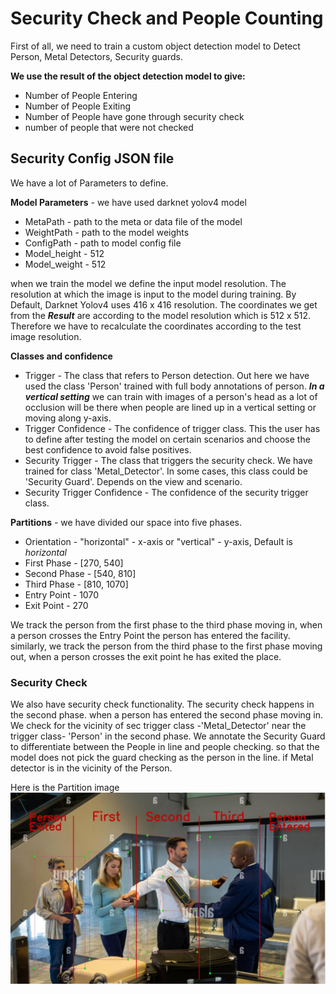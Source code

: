 # Security Check and People Counting

First of all, we need to train a custom object detection model to Detect Person, Metal Detectors, Security guards.

**We use the result of the object detection model to give:**
+ Number of People Entering
+ Number of People Exiting
+ Number of People have gone through security check
+ number of people that were not checked
## Security Config JSON file
We have a lot of Parameters to define.

**Model Parameters** - we have used darknet yolov4 model
 * MetaPath - path to the meta or data file of the model
 * WeightPath - path to the model weights
 * ConfigPath - path to model config file
 * Model_height - 512
 * Model_weight - 512

when we train the model we define the input model resolution. The resolution at which the image is input to the model during training. By Default, Darknet Yolov4 uses 416 x 416 resolution. The coordinates we get from the _**Result**_ are according to the model resolution which is 512 x 512. Therefore we have to recalculate the coordinates according to the test image resolution.

**Classes and confidence**
* Trigger - The class that refers to Person detection. Out here we have used the class 'Person' trained with full body annotations of person. _**In a vertical setting**_ we can train with images of a person's head as a lot of occlusion  will be there when people are lined up in a vertical setting or moving along y-axis.
* Trigger Confidence - The confidence of trigger class. This the user has to define after testing the model on certain scenarios and choose the best confidence to avoid false positives.
* Security Trigger - The class that triggers the security check. We have trained for class 'Metal_Detector'. In some cases, this class could be 'Security Guard'. Depends on the view and scenario.
* Security Trigger Confidence - The confidence of the security trigger class.

**Partitions** - we have divided our space into five phases.
  * Orientation - "horizontal" - x-axis or "vertical" - y-axis, Default is *horizontal*
  * First Phase - [270, 540]
  * Second Phase - [540, 810]
  * Third Phase - [810, 1070]
  * Entry Point - 1070
  * Exit Point - 270

We track the person from the first phase to the third phase moving in, when a person crosses the Entry Point the person has entered the facility. similarly, we track the person from the third phase to the first phase moving out, when a person crosses the exit point he has exited the place.

### Security Check
We also have security check functionality. The security check happens in the second phase. when a person has entered the second phase moving in. We check for the vicinity of sec trigger class -'Metal_Detector' near the trigger class- 'Person' in the second phase. We annotate the Security Guard to differentiate between the People in line and people checking. so that the model does not pick the guard checking as the person in the line. if Metal detector is in the vicinity of the Person. 

   
Here is the Partition image
![Partition image](https://github.com/sidmangla/People_Counting/blob/main/sec.jpg)
